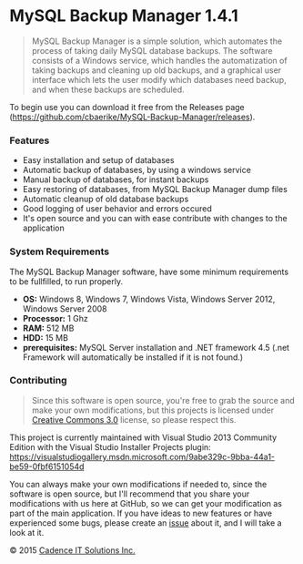 # MySQL Backup Manager 1.4.1 #

> MySQL Backup Manager is a simple solution, which automates the process of taking daily MySQL database backups. The software consists of a Windows service, which handles the automatization of taking backups and cleaning up old backups, and a graphical user interface which lets the user modify which databases need backup, and when these backups are scheduled.

To begin use you can download it free from the Releases page (https://github.com/cbaerike/MySQL-Backup-Manager/releases).

### Features ###

- Easy installation and setup of databases
- Automatic backup of databases, by using a windows service
- Manual backup of databases, for instant backups
- Easy restoring of databases, from MySQL Backup Manager dump files
- Automatic cleanup of old database backups
- Good logging of user behavior and errors occured
- It's open source and you can with ease contribute with changes to the application

### System Requirements ###

The MySQL Backup Manager software, have some minimum requirements to be fullfilled, to run properly.

* **OS:** Windows 8, Windows 7, Windows Vista, Windows Server 2012, Windows Server 2008
* **Processor:** 1 Ghz
* **RAM:** 512 MB
* **HDD:** 15 MB
* **prerequisites:** MySQL Server installation and .NET framework 4.5 (.net Framework will automatically be installed if it is not found.)

### Contributing ###

> Since this software is open source, you're free to grab the source and make your own modifications, but this projects is licensed under [Creative Commons 3.0](http://creativecommons.org/licenses/by-nc-sa/3.0/) license, so please respect this.

This project is currently maintained with Visual Studio 2013 Community Edition with the Visual Studio Installer Projects plugin: https://visualstudiogallery.msdn.microsoft.com/9abe329c-9bba-44a1-be59-0fbf6151054d 

You can always make your own modifications if needed to, since the software is open source, but I'll recommend that you share your modifications with us here at GitHub, so we can get your modification as part of the main application. If you have ideas to new features or have experienced some bugs, please create an [issue](https://github.com/cbaerike/MySQL-Backup-Manager/issues) about it, and I will take a look at it.

&copy; 2015 [Cadence IT Solutions Inc.](http://www.cadenceitsolutions.ca)